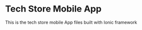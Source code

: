 Tech Store Mobile App
===================

This is the tech store mobile App files built with Ionic framework 








